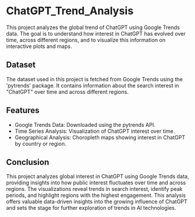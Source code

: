 # ChatGPT_Trend_Analysis

This project analyzes the global trend of ChatGPT using Google Trends data. The goal is to understand how interest in ChatGPT has evolved over time, across different regions, and to visualize this information on interactive plots and maps.

## Dataset
The dataset used in this project is fetched from Google Trends using the 'pytrends' package. It contains information about the search interest in "ChatGPT" over time and across different regions.

## Features
  - Google Trends Data: Downloaded using the pytrends API.
  - Time Series Analysis: Visualization of ChatGPT interest over time.
  - Geographical Analysis: Choropleth maps showing interest in ChatGPT by country or region.

## Conclusion
This project analyzes global interest in ChatGPT using Google Trends data, providing insights into how public interest fluctuates over time and across regions. The visualizations reveal trends in search interest, identify peak periods, and highlight regions with the highest engagement. This analysis offers valuable data-driven insights into the growing influence of ChatGPT and sets the stage for further exploration of trends in AI technologies.
